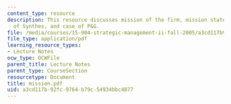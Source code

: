 ```yaml
---
content_type: resource
description: This resource discusses mission of the firm, mission statement, case
  of Synthes, and case of P&G.
file: /media/courses/15-904-strategic-management-ii-fall-2005/a3cd117b92fc9764b79c54934bbc4877_mission.pdf
file_type: application/pdf
learning_resource_types:
- Lecture Notes
ocw_type: OCWFile
parent_title: Lecture Notes
parent_type: CourseSection
resourcetype: Document
title: mission.pdf
uid: a3cd117b-92fc-9764-b79c-54934bbc4877
---
```

